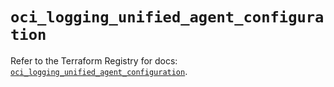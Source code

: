 # `oci_logging_unified_agent_configuration`

Refer to the Terraform Registry for docs: [`oci_logging_unified_agent_configuration`](https://registry.terraform.io/providers/oracle/oci/6.18.0/docs/resources/logging_unified_agent_configuration).
